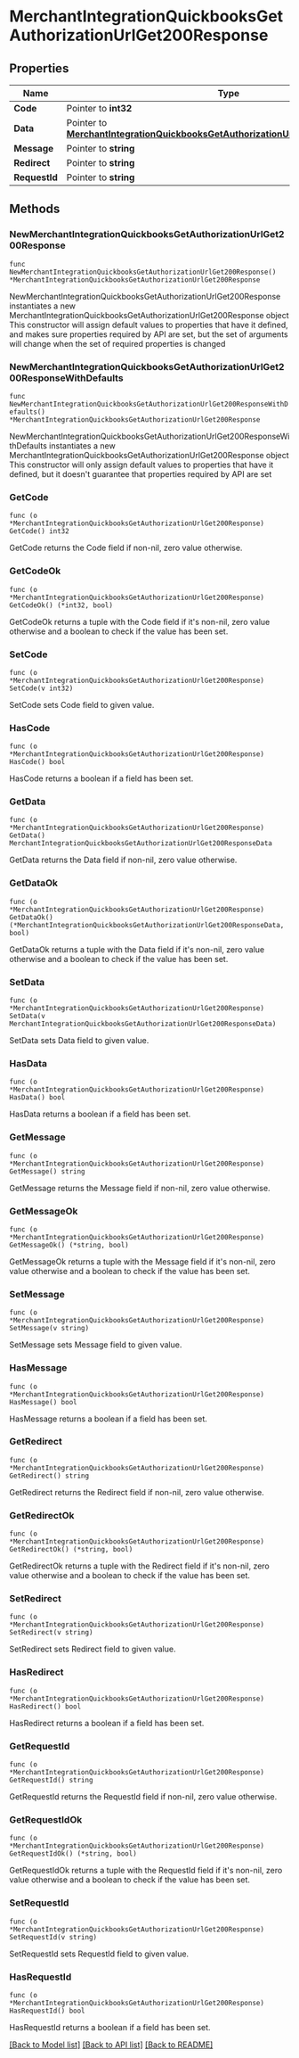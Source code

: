# MerchantIntegrationQuickbooksGetAuthorizationUrlGet200Response

## Properties

Name | Type | Description | Notes
------------ | ------------- | ------------- | -------------
**Code** | Pointer to **int32** |  | [optional] 
**Data** | Pointer to [**MerchantIntegrationQuickbooksGetAuthorizationUrlGet200ResponseData**](MerchantIntegrationQuickbooksGetAuthorizationUrlGet200ResponseData.md) |  | [optional] 
**Message** | Pointer to **string** |  | [optional] 
**Redirect** | Pointer to **string** |  | [optional] 
**RequestId** | Pointer to **string** |  | [optional] 

## Methods

### NewMerchantIntegrationQuickbooksGetAuthorizationUrlGet200Response

`func NewMerchantIntegrationQuickbooksGetAuthorizationUrlGet200Response() *MerchantIntegrationQuickbooksGetAuthorizationUrlGet200Response`

NewMerchantIntegrationQuickbooksGetAuthorizationUrlGet200Response instantiates a new MerchantIntegrationQuickbooksGetAuthorizationUrlGet200Response object
This constructor will assign default values to properties that have it defined,
and makes sure properties required by API are set, but the set of arguments
will change when the set of required properties is changed

### NewMerchantIntegrationQuickbooksGetAuthorizationUrlGet200ResponseWithDefaults

`func NewMerchantIntegrationQuickbooksGetAuthorizationUrlGet200ResponseWithDefaults() *MerchantIntegrationQuickbooksGetAuthorizationUrlGet200Response`

NewMerchantIntegrationQuickbooksGetAuthorizationUrlGet200ResponseWithDefaults instantiates a new MerchantIntegrationQuickbooksGetAuthorizationUrlGet200Response object
This constructor will only assign default values to properties that have it defined,
but it doesn't guarantee that properties required by API are set

### GetCode

`func (o *MerchantIntegrationQuickbooksGetAuthorizationUrlGet200Response) GetCode() int32`

GetCode returns the Code field if non-nil, zero value otherwise.

### GetCodeOk

`func (o *MerchantIntegrationQuickbooksGetAuthorizationUrlGet200Response) GetCodeOk() (*int32, bool)`

GetCodeOk returns a tuple with the Code field if it's non-nil, zero value otherwise
and a boolean to check if the value has been set.

### SetCode

`func (o *MerchantIntegrationQuickbooksGetAuthorizationUrlGet200Response) SetCode(v int32)`

SetCode sets Code field to given value.

### HasCode

`func (o *MerchantIntegrationQuickbooksGetAuthorizationUrlGet200Response) HasCode() bool`

HasCode returns a boolean if a field has been set.

### GetData

`func (o *MerchantIntegrationQuickbooksGetAuthorizationUrlGet200Response) GetData() MerchantIntegrationQuickbooksGetAuthorizationUrlGet200ResponseData`

GetData returns the Data field if non-nil, zero value otherwise.

### GetDataOk

`func (o *MerchantIntegrationQuickbooksGetAuthorizationUrlGet200Response) GetDataOk() (*MerchantIntegrationQuickbooksGetAuthorizationUrlGet200ResponseData, bool)`

GetDataOk returns a tuple with the Data field if it's non-nil, zero value otherwise
and a boolean to check if the value has been set.

### SetData

`func (o *MerchantIntegrationQuickbooksGetAuthorizationUrlGet200Response) SetData(v MerchantIntegrationQuickbooksGetAuthorizationUrlGet200ResponseData)`

SetData sets Data field to given value.

### HasData

`func (o *MerchantIntegrationQuickbooksGetAuthorizationUrlGet200Response) HasData() bool`

HasData returns a boolean if a field has been set.

### GetMessage

`func (o *MerchantIntegrationQuickbooksGetAuthorizationUrlGet200Response) GetMessage() string`

GetMessage returns the Message field if non-nil, zero value otherwise.

### GetMessageOk

`func (o *MerchantIntegrationQuickbooksGetAuthorizationUrlGet200Response) GetMessageOk() (*string, bool)`

GetMessageOk returns a tuple with the Message field if it's non-nil, zero value otherwise
and a boolean to check if the value has been set.

### SetMessage

`func (o *MerchantIntegrationQuickbooksGetAuthorizationUrlGet200Response) SetMessage(v string)`

SetMessage sets Message field to given value.

### HasMessage

`func (o *MerchantIntegrationQuickbooksGetAuthorizationUrlGet200Response) HasMessage() bool`

HasMessage returns a boolean if a field has been set.

### GetRedirect

`func (o *MerchantIntegrationQuickbooksGetAuthorizationUrlGet200Response) GetRedirect() string`

GetRedirect returns the Redirect field if non-nil, zero value otherwise.

### GetRedirectOk

`func (o *MerchantIntegrationQuickbooksGetAuthorizationUrlGet200Response) GetRedirectOk() (*string, bool)`

GetRedirectOk returns a tuple with the Redirect field if it's non-nil, zero value otherwise
and a boolean to check if the value has been set.

### SetRedirect

`func (o *MerchantIntegrationQuickbooksGetAuthorizationUrlGet200Response) SetRedirect(v string)`

SetRedirect sets Redirect field to given value.

### HasRedirect

`func (o *MerchantIntegrationQuickbooksGetAuthorizationUrlGet200Response) HasRedirect() bool`

HasRedirect returns a boolean if a field has been set.

### GetRequestId

`func (o *MerchantIntegrationQuickbooksGetAuthorizationUrlGet200Response) GetRequestId() string`

GetRequestId returns the RequestId field if non-nil, zero value otherwise.

### GetRequestIdOk

`func (o *MerchantIntegrationQuickbooksGetAuthorizationUrlGet200Response) GetRequestIdOk() (*string, bool)`

GetRequestIdOk returns a tuple with the RequestId field if it's non-nil, zero value otherwise
and a boolean to check if the value has been set.

### SetRequestId

`func (o *MerchantIntegrationQuickbooksGetAuthorizationUrlGet200Response) SetRequestId(v string)`

SetRequestId sets RequestId field to given value.

### HasRequestId

`func (o *MerchantIntegrationQuickbooksGetAuthorizationUrlGet200Response) HasRequestId() bool`

HasRequestId returns a boolean if a field has been set.


[[Back to Model list]](../README.md#documentation-for-models) [[Back to API list]](../README.md#documentation-for-api-endpoints) [[Back to README]](../README.md)



